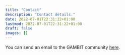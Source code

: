 ```yaml
---
title: "Contact"
description: "Contact details."
date: 2022-07-01T22:31:22+01:00
lastmod: 2022-07-01T22:31:22+01:00
draft: false
images: []
---
```


You can send an email to the GAMBIT community <a href="mailto:gambit@projects.hepforge.org">here</a>.
